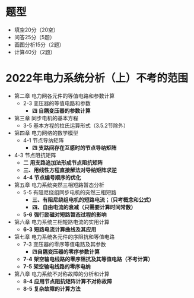# 题型

- 填空20分（20空）
- 问答25分（5题）
- 画图分析15分（2题）
- 计算40分（2题）

# 2022年电力系统分析（上）不考的范围

- 第二章 电力网各元件的等值电路和参数计算
  - 2-3 变压器的等值电路和参数 
    - **四 自耦变压器的参数计算**
- 第三章 同步电机的基本方程
  - 3-5 基本方程的拉氏运算形式（3.5.2节除外）
- 第四章 电力网络的数学模型
  - 4-1 节点导纳矩阵
    - **四 支路间存在互感时的节点导纳矩阵**   
- 4-3  节点阻抗矩阵 
  	- **二** **用支路追加法形成节点阻抗矩阵**
  	- **三、用线性方程直接解法对导纳矩阵求逆**
  - **4-4**  **节点编号顺序的优化**
- 第五章 电力系统突然三相短路暂态分析
    - 5-5 有阻尼绕组同步电机的突然三相短路 
        - **三、有阻尼绕组电机的短路电流；（只考概念和公式）**
        - **四、自由电流的衰减（只需要计算时间常数）**
    - **5-6** **强行励磁对短路暂态过程的影响**
- 第六章 电力系统三相短路电流的实用计算
    - **6-3** **短路电流计算曲线及其应用**
- 第七章 电力系统各元件的序阻抗和等值电路
    - 7-3 变压器的零序等值电路及其参数  
        - **四自耦变压器的零序参数计算**
    - **7-4** **架空输电线路的零序阻抗及其等值电路（不考计算）**
    - **7-5** **架空输电线路的零序电纳** 
- 第八章 电力系统不对称故障的分析和计算
    - **8-4** **应用节点阻抗矩阵计算不对称故障**
    - **8-5** **复杂故障的计算方法**

